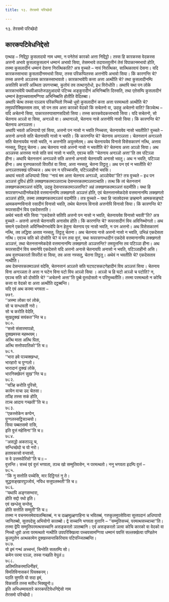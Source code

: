 ```yaml
---
title: १३. तेरसमो परिच्छेदो

---
```

१३. तेरसमो परिच्छेदो  


## कारकपटिवेधनिद्देसो

एत्थाह – निद्दिट्ठा कुसलादयो नाम धम्मा, न पनेतेसं कारको अत्ता निद्दिट्ठो। तस्स हि कारकस्स वेदकस्स अत्तनो अभावे कुसलाकुसलानं धम्मानं अभावो सिया, तेसमभावे तदायत्तवुत्तीनं तेसं विपाकानमभावो होति, तस्मा कुसलादीनं धम्मानं देसना निरत्थिकाति? अत्र वुच्चते – नायं निरत्थिका, सात्थिकावायं देसना। यदि कारकस्साभावा कुसलादीनमभावो सिया, तस्स परिकप्पितस्स अत्तनोपि अभावो सिया। किं कारणन्ति चे? तस्स अत्तनो अञ्ञस्स कारकस्साभावतो। कारकाभावेपि कत्ता अत्ता अत्थीति चे? तथा कुसलादीनम्पि असतिपि कत्तरि अत्थिता उपगन्तब्बा, कुतोयं तव तत्थानुरोधो, इध विरोधोति। अथापि यथा पन लोके कारकाभावेपि पथवीआपतेजउतुआदयो पटिच्च अङ्कुरादीनं अभिनिब्बत्ति दिस्सति, तथा एतेसम्पि कुसलादीनं धम्मानं हेतुपच्चयसामग्गिया अभिनिब्बत्ति होतीति वेदितब्बा।  
अथापि चेत्थ तस्सा पञ्ञाय परिकप्पितो निच्चो धुवो कुसलादीनं कत्ता अत्ता परमत्थतो अत्थीति चे? तमुपपरिक्खिस्साम ताव, सो पन ताव अत्ता कारको वेदको किं सचेतनो वा, उदाहु अचेतनो वाति? किञ्चेत्थ – यदि अचेतनो सिया, पाकारतरुपासाणसदिसो सिया। तस्स कारकवेदकत्ताभावो सिया। यदि सचेतनो, सो चेतनाय अञ्ञो वा सिया, अनञ्ञो वा। अथानञ्ञो, चेतनाय नासे अत्तनोपि नासो सिया। किं कारणन्ति चे? चेतनाय अनञ्ञत्ता।  
अथापि भवतो अधिप्पायो एवं सिया, अत्तनो पन नासो न भवति निच्चत्ता, चेतनाययेव नासो भवतीति? वुच्चते – अत्तनो अनासे सति चेतनायपि नासो न भवति। किं कारणन्ति चे? चेतनाय अनञ्ञत्ता। चेतनत्तानं अनञ्ञत्ते सति चेतनाययेव नासो भवति, न अत्तनोति अयुत्तमेतम्। अथ चेतनाययेव विनासे विसेसकारणं नत्थि, अत्ताव नस्सतु, तिट्ठतु चेतना। अथ चेतनाय नासे अत्तनो नासो न भवतीति चे? चेतनाय अत्ता अञ्ञो सिया। अथ अञ्ञस्स अत्तस्स नासे सति सयं नासो न भवति, एवञ्च सति ‘‘चेतनाय अनञ्ञो अत्ता’’ति तव पटिञ्ञा हीना। अथापि चेतनत्तानं अनञ्ञत्ते सति अत्तनो अनासो चेतनायपि अनासो भवतु। अथ न भवति, पटिञ्ञा हीना। अथ वुत्तप्पकारतो विपरीतं वा सिया, अत्ता नस्सतु, चेतना तिट्ठतु। अथ पन एवं न भवतीति चे? अनञ्ञत्तपक्खं परिच्चज। अथ पन न परिच्चजसि, पटिञ्ञाहीनो भवसि।  
अथायं भवतो अधिप्पायो सिया ‘‘नायं मम अत्ता चेतनाय अनञ्ञो, अञ्ञोयेवा’’ति? तत्र वुच्चते – इध पन अञ्ञत्तं दुविधं होति लक्खणकतमञ्ञत्तञ्च देसन्तरकतमञ्ञत्तञ्चाति। तत्थ किं त्वं चेतनत्तानं लक्खणकतमञ्ञत्तं वदेसि, उदाहु देसन्तरकतमञ्ञत्तन्ति? अहं लक्खणकतमञ्ञत्तं वदामीति। यथा हि रूपरसगन्धादीनमेकदेसे वत्तमानानम्पि लक्खणतो अञ्ञत्तं होति, एवं चेतनत्तानमेकदेसे वत्तमानानम्पि लक्खणतो अञ्ञत्तं होति, तस्मा लक्खणकतमञ्ञत्तं वदामीति। तत्र वुच्चते – यथा हि जातवेदस्स डय्हमाने आमकसङ्घटे आमकवण्णविनासे रसादीनं विनासो भवति, तथेव चेतनाय विनासे अत्तनोपि विनासो सिया। किं कारणन्ति चे? रूपरसादीनं विय एकदेसत्ताति।  
अथेवं भवतो मति सिया ‘‘एकदेसत्ते सतिपि अत्तनो पन नासो न भवति, चेतनाययेव विनासो भवती’’ति? अत्र वुच्चते – अत्तनो अनासे चेतनायपि अनासोव होति। किं कारणन्ति चे? रूपरसादीनं विय अविनिब्भोगतो। अथ समाने एकदेसत्ते अविनिब्भोगभावेपि केन हेतुना चेतनाय एव नासो भवति, न पन अत्तनो। अथ विसेसकारणं नत्थि, तव लद्धिया अत्ताव नस्सतु, तिट्ठतु चेतना। अथ चेतनाय नासे अत्तनो नासो न भवति, उभिन्नं एकदेसता नत्थि। एवञ्च सति को दोसोति चे? यं पन तया वुत्तं, यथा रूपरसगन्धादीनं एकदेसे वत्तमानानम्पि लक्खणतो अञ्ञत्तं, तथा चेतनत्तानमेकदेसे वत्तमानानम्पि लक्खणतो अञ्ञत्तन्ति? तमयुत्तन्ति तव पटिञ्ञा हीना। अथ रूपरसादीनं विय समानेपि एकदेसत्ते यदि अत्तनो अनासे चेतनायपि अनासो न भवति, पटिञ्ञाहीनो असि। अथ वुत्तप्पकारतो विपरीतं वा सिया, तव अत्ता नस्सतु, चेतना तिट्ठतु। अथेवं न भवतीति चे? एकदेसताव नत्थीति।  
अथ देसन्तरकतमञ्ञत्तं वदेसि, चेतनत्तानं अञ्ञत्ते सति घटपटसकटगेहादीनं विय अञ्ञत्तं सिया। चेतनाय विना अनञ्ञता ते अत्ता न घटेन विना पटो विय अञ्ञो सिया । अञ्ञो च हि घटो अञ्ञो च पटोति? न, एवञ्च सति को दोसोति चे? ‘‘अचेतनो अत्ता’’ति पुब्बे वुत्तदोसतो न परिमुच्चतीति। तस्मा परमत्थतो न कोचि कत्ता वा वेदको वा अत्ता अत्थीति दट्ठब्बन्ति।  
यदि एवं अथ कस्मा भगवता –  
७७९.  
‘‘अस्मा लोका परं लोकं,  
सो च सन्धावती नरो।  
सो च करोति वेदेति,  
सुखदुक्खं सयंकत’’न्ति च॥  
७८०.  
‘‘सत्तो संसारमापन्नो,  
दुक्खमस्स महब्भयम्।  
अत्थि माता अत्थि पिता,  
अत्थि सत्तोपपातिको’’ति च॥  
७८१.  
‘‘भारा हवे पञ्चक्खन्धा,  
भारहारो च पुग्गलो।  
भारादानं दुक्खं लोके,  
भारनिक्खेपनं सुख’’न्ति च॥  
७८२.  
‘‘यञ्हि करोति पुरिसो,  
कायेन वाचा उद चेतसा।  
तञ्हि तस्स सकं होति,  
तञ्च आदाय गच्छती’’ति च॥  
७८३.  
‘‘एकस्सेकेन कप्पेन,  
पुग्गलस्सट्ठिसञ्चयो।  
सिया पब्बतसमो रासि,  
इति वुत्तं महेसिना’’ति च॥  
७८४.  
‘‘असद्धो अकतञ्ञू च,  
सन्धिच्छेदो च यो नरो।  
हतावकासो वन्तासो,  
स वे उत्तमपोरिसो’’ति च॥ –  
वुत्तन्ति। सच्चं एवं वुत्तं भगवता, तञ्च खो सम्मुतिवसेन, न परमत्थतो। ननु भगवता इदम्पि वुत्तं –  
७८५.  
‘‘किं नु सत्तोति पच्चेसि, मार दिट्ठिगतं नु ते।  
सुद्धसङ्खारपुञ्जोयं, नयिध सत्तुपलब्भती’’ति च॥  
७८६.  
‘‘यथापि अङ्गसम्भारा,  
होति सद्दो रथो इति।  
एवं खन्धेसु सन्तेसु,  
होति सत्तोति सम्मुती’’ति च॥  
तस्मा न वचनमत्तमेवावलम्बितब्बं, न च दळ्हमूळ्हगाहिना च भवितब्बं, गरुकुलमुपसेवित्वा सुत्तपदानं अधिप्पायो जानितब्बो, सुत्तपदेसु अभियोगो कातब्बो। द्वे सच्चानि भगवता वुत्तानि – ‘‘सम्मुतिसच्चं, परमत्थसच्चञ्चा’’ति। तस्मा द्वेपि सम्मुतिपरमत्थसच्चानि असङ्करतो ञातब्बानि। एवं असङ्करतो ञत्वा कोचि कारको वा वेदको वा निच्चो धुवो अत्ता परमत्थतो नत्थीति उपपरिक्खित्वा पच्चयसामग्गिया धम्मानं पवत्तिं सल्लक्खेत्वा पण्डितेन कुलपुत्तेन अत्थकामेन दुक्खस्सन्तकिरियाय पटिपज्जितब्बन्ति।  
७८७.  
यो इमं गन्थं अच्चन्तं, चिन्तेति सततम्पि सो।  
कमेन परमा पञ्ञा, तस्स गच्छति वेपुलं॥  
७८८.  
अतिमतिकरमाधिनीहरं,  
विमतिविनासकरं पियक्करम्।  
पठति सुणति यो सदा इमं,  
विकसति तस्स मतीध भिक्खुनो॥  
इति अभिधम्मावतारे कारकपटिवेधनिद्देसो नाम  
तेरसमो परिच्छेदो।  
